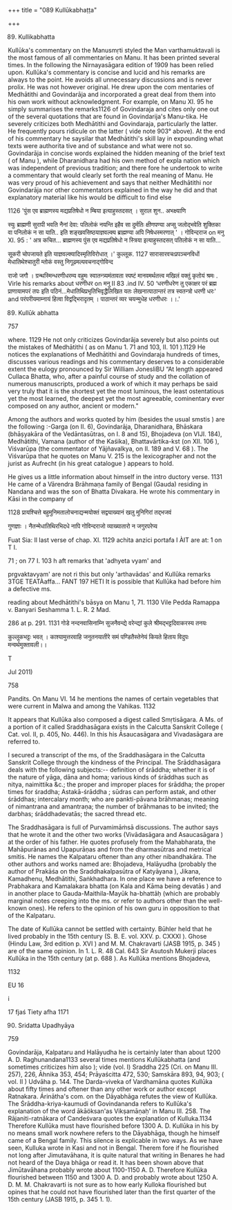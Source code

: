 +++
title = "089 Kullūkabhaṭṭa"

+++

89. Kullikabhatta 

Kullūka's commentary on the Manusmṛti styled the Man varthamuktavali is the most famous of all commentaries on Manu. It has been printed several times. In the following the Nirnayasāgara edition of 1909 has been relied upon. Kullūka's commentary is concise and lucid and his remarks are always to the point. He avoids all unnecessary discussions and is never prolix. He was not however original. He drew upon the com mentaries of Medhātithi and Govindarāja and incorporated a great deal from them into his own work without acknowledgment. For example, on Manu XI. 95 he simply summarises the remarks1126 of Govindaraja and cites only one out of the several quotations that are found in Govindarija's Manu-tika. He severely criticizes both Medhātithi and Govindaraja, particularly the latter. He frequently pours ridicule on the latter ( vide note 903° above). At the end of his commentary he saysilar that Medhātithi's skill lay in expounding what texts were authorita tive and of substance and what were not so. Govindarāja in concise words explained the hidden meaning of the brief text ( of Manu ), while Dharanidhara had his own method of expla nation which was independent of previous tradition; and there fore he undertook to write a commentary that would clearly set forth the real meaning of Manu. He was very proud of his achievement and says that neither Medhātithi nor Govindarāja nor other commentators explained in the way he did and that explanatory material like his would be difficult to find else 

1126 'पुंस एव ब्राह्मणस्य मद्यप्रतिषेधो न म्बिया इत्याहुस्तदसत् । सुराल शुन.. अभक्ष्याणि 

स्युः ब्राह्मणी सुरापी भवति नैनां देवा: पतिलोकं नयन्ति इहैव सा दुर्मतिः क्षीणपण्या अप्सु जलोद्भवेति शुक्तिका वा पनिलोकं न सा याति.. इति शङ्खवसिष्ठयाज्ञवल्क्य ब्राह्मण्या अपि निषेधस्मरणात् ' । गोविन्दराज on मनु XI. 95 : ' अत्र कचित... ब्राह्मणस्य पुंस एव मद्यप्रतिषेधो न स्त्रिया इत्याहुस्तदसत् पतिलोकं न सा याति... 

सूकरी चोपजायते इति याज्ञवल्क्यादिस्मृतिविरोधात् ।' कुल्लूक. 1127 सारासारवचःप्रपञ्चनविधों मेधातिथेश्चातुरी म्तोकं वस्तु निगूढमल्पवचनाद्गोविन्द 

राजो जगौ । ग्रन्थस्मिन्धरणीधरम्य वहुमः स्वातन्त्र्यमंतावता स्पष्टं मानवमर्थतत्त्व मखिलं वक्तुं कृतोयं श्रमः . Virle his remarks about धरणीधर on मनु II 83 .ind IV. 50 ‘धरणीधरेण तु एकाक्षर परं ब्रह्म प्राणायामपरं तपः इति पठिनं...मेधातिथिप्रभृतिभिवृद्धैलिखित यतः लेखनात्पाठान्तरं तत्र स्वतन्त्रो धरणी धरः' and परंपरीयमाम्नायं हित्वा विद्वद्भिरादृतम् । पाठान्तरं व्यर चयन्मुधेह धरणीधरः ।।.' 

89. Kullūk abhatta 

757 

where. 1129 He not only criticizes Govindarāja severely but also points out the mistakes of Medhātithi ( as on Manu 1. 71 and 103, II. 101 ).1129 He notices the explanations of Medhātithi and Govindaraja hundreds of times, discusses various readings and his commentary deserves to a considerable extent the eulogy pronounced by Sir William JonesliBU “At length appeared Cullaca Bhatta, who, after a painful course of study and the collation of numerous manuscripts, produced a work of which it may perhaps be said very truly that it is the shortest yet the most luminous, the least ostentatious yet the most learned, the deepest yet the most agreeable, cominentary ever composed on any author, ancient or modern." 

Among the authors and works quoted by him (besides the usual smstis ) are the following :-Garga (on II. 6), Govindarāja, Dharanidhara, Bhāskara (bhāșyakāra of the Vedāntasūtras, on I. 8 and 15), Bhojadeva (on VIJI. 184), Medhātithi, Vamana (author of the Kaśika), Bhattavārtika-kst (on XII. 106 ), Viśvarūpa (the commentator of Yājñavalkya, on II. 189 and V. 68 ). The Viśvarūpa that he quotes on Manu V. 215 is the lexicographer and not the jurist as Aufrecht (in his great catalogue ) appears to hold. 

He gives us a little information about himself in the intro ductory verse. 1131 He came of a Vārendra Brāhmaṇa family of Bengal (Gauda) residing in Nandana and was the son of Bhatta Divakara. He wrote his commentary in Kāsi in the company of 

1128 प्रायश्चित्ते बहुमुनिमतालोचनाद्यन्मयोक्तं सद्व्याख्यानं खलु मुनिगिरां तद्भजवं 

गुणज्ञाः । नैतन्मेधातिथिरभिदधे नापि गोविन्दराजो व्याख्यातारो न जगुरपरेप्य 

Fuat Sia: Il last verse of chap. XI. 1129 achita anzici portafa I ÀIT are at: 1 on T I. 

71 ; on 77 I. 103 h aft remarks that 'adhyeta vyam' and 

prgvaktavyam' are not ri this but only 'arthavādas' and Kullūka remarks 3TGE TEATÀaffa... FANT 197 HETI It is possible that Kullūka had before him a defective ms. 

reading about Medhātithi's bāsya on Manu 1, 71. 1130 Vile Pedda Ramappa v. Banyari Seshamma 1. L. R. 2 Mad. 

286 at p. 291. 1131 गोडे नन्दनवासिनाम्नि सुजनैवन्द्ये वरेन्द्यां कुले श्रीमद्भट्टदिवाकरस्य तनयः 

कुल्लूकभट्टः भवत् । काश्यामुत्तरवाहि जनुतनयातीरे समं पण्डितैस्तेनेयं कियते हिताय विदुपः मन्वर्थमुक्तावली।। 

T 

Jul 2011) 

758 



Pandits. On Manu VI. 14 he mentions the names of certain vegetables that were current in Malwa and among the Vahikas. 1132 

It appears that Kullūka also composed a digest called Smṛtisāgara. A Ms. of a portion of it called Sraddhasāgara exists in the Calcutta Sanskrit College ( Cat. vol. II, p. 405, No. 446). In this his Āsaucasāgara and Vivadasāgara are referred to. 

I secured a transcript of the ms, of the Sraddhasāgara in the Calcutta Sanskrit College through the kindness of the Principal. The Srāddhasāgara deals with the following subjects:-- definition of śrāddha; whether it is of the nature of yāga, dāna and homa; various kinds of śrāddhas such as nitya, naimittika &c.; the proper and improper places for śrāddha; the proper times for śraddha; Astakā-śrāddha ; sūdras can perform astak, and other śrāddhas; intercalary month; who are pankti-pāvana brāhmanas; meaning of nimantrana and amantraṇa; the number of brāhmanas to be invited; the darbhas; śrāddhadevatās; the sacred thread etc. 

The Sraddhasāgara is full of Purvamimāṁsā discussions. The author says that he wrote it and the other two works (Vivādasāgara and Asaucasāgara ) at the order of his father. He quotes profusely from the Mahabharata, the Mahāpurānas and Upapurāṇas and from the dharmasūtras and metrical smitis. He names the Kalpataru oftener than any other nibandhakāra. The other authors and works named are: Bhojadeva, Halāyudha (probably the author of Prakāśa on the Sraddhakalpasūtra of Katyāyana ), Jikana, Kamadhenu, Medhātithi, Saṅkhadhara. In one place we have a reference to Prabhakara and Kamalakara bhatta (on Kala and Kāma being devatās ) and in another place to Gauda-Maithila-Mayūk ha-bhattāḥ (which are probably marginal notes creeping into the ms. or refer to authors other than the well-known ones). He refers to the opinion of his own guru in opposition to that of the Kalpataru. 

The date of Kullūka cannot be settled with certainty. Būhler held that he lived probably in the 15th century (S. B. E. vol. XXV. p. CXXXI ). Ghose (Hindu Law, 3rd edition p. XVI ) and M. M. Chakravarti (JASB 1915, p. 345 ) are of the same opinion. In 1. L. R. 48 Cal. 643 Sir Asutosh Mukerji places Kullūka in the 15th century (at p. 688 ). As Kullūka mentions Bhojadeva, 

1132 

EU 16 

i 

17 fjaś Tiety afha 1171 

90. Sridatta Upadhyāya 

759 

Govindarāja, Kalpataru and Halāyudha he is certainly later than about 1200 A. D. Raghunandana1133 several times mentions Kullūkabhatta (and sometimes criticizes him also ); vide (vol. I) Sraddha 225 (Cri. on Manu III. 257), 226, Āhnika 353, 454; Prāyaścitta 472, 530; Samskāra 893, 94, 903; ( vol. II ) Udvāha p. 144. The Darda-viveka of Vardhamāna quotes Kullūka about fifty times and oftener than any other work or author except Ratnakara. Árinātha's com. on the Dāyabhāga refutes the view of Kullūka. The Śrāddha-kriya-kaumudi of Govindananda refers to Kullūka's explanation of the word ākāöksan'as Vikṣamāṇaḥ' in Manu III. 258. The Rājaniti-ratnākara of Candeśvara quotes the explanation of Kulluka.1134 Therefore Kullūka must have flourished before 1300 A. D. Kullūka in his by no means small work nowhere refers to the Dāyabhāga, though he himself came of a Bengal family. This silence is explicable in two ways. As we have seen, Kulluka wrote in Kasi and not in Bengal. Therem fore if he flourished not long after Jimutavāhana, it is quite natural that writing in Benares he had not heard of the Daya bhāga or read it. It has been shown above that Jimūtavāhana probably wrote about 1100-1150 A. D. Therefore Kullūka flourished between 1150 and 1300 A. D. and probably wrote about 1250 A. D. M. M. Chakravarti is not sure as to how early Kulloka flourished but opines that he could not have flourished later than the first quarter of the 15th century (JASB 1915, p. 345 1. 1). 
